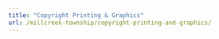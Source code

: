 ```yaml
---
title: "Copyright Printing & Graphics"
url: /millcreek-township/copyright-printing-and-graphics/
---
```

